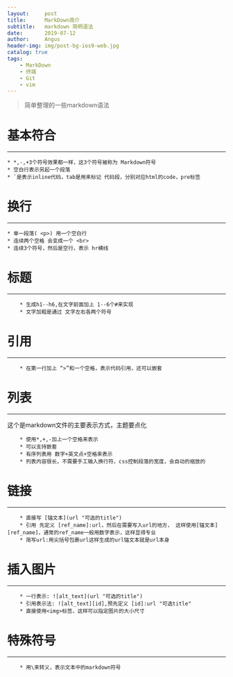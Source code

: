 ```yaml
---
layout:     post
title:      MarkDown简介
subtitle:   markdown 简明语法 
date:       2019-07-12
author:     Angus 
header-img: img/post-bg-ios9-web.jpg
catalog: true
tags:
    - MarkDown 
    - 终端
    - Git
    - vim
---
```


>简单整理的一些markdown语法


# 基本符合 
***
	* *,-,+3个符号效果都一样，这3个符号被称为 Markdown符号
	* 空白行表示另起一个段落
	* `是表示inline代码，tab是用来标记 代码段，分别对应html的code，pre标签 

# 换行
***
	* 单一段落( <p>) 用一个空白行
	* 连续两个空格 会变成一个 <br> 
	* 连续3个符号，然后是空行，表示 hr横线 

# 标题 
***
        * 生成h1--h6,在文字前面加上 1--6个#来实现
        * 文字加粗是通过 文字左右各两个符号

# 引用 
***
        * 在第一行加上 “>”和一个空格，表示代码引用，还可以嵌套 

# 列表  
***
这个是markdown文件的主要表示方式，主题要点化

        * 使用*,+,-加上一个空格来表示
        * 可以支持嵌套
        * 有序列表用 数字+英文点+空格来表示
        * 列表内容很长，不需要手工输入换行符，css控制段落的宽度，会自动的缩放的

# 链接  
***
        * 直接写 [锚文本](url "可选的title")
        * 引用 先定义 [ref_name]:url，然后在需要写入url的地方， 这样使用[锚文本][ref_name]，通常的ref_name一般用数字表示，这样显得专业
        * 简写url:用尖括号包裹url这样生成的url锚文本就是url本身

# 插入图片  
***
        * 一行表示: ![alt_text](url "可选的title") 
        * 引用表示法: ![alt_text][id],预先定义 [id]:url "可选title" 
        * 直接使用<img>标签，这样可以指定图片的大小尺寸 

# 特殊符号  
***
        * 用\来转义，表示文本中的markdown符号 


